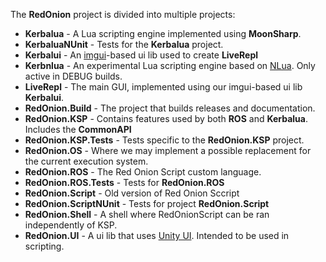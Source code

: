 The **RedOnion** project is divided into multiple projects:
- **Kerbalua** - A Lua scripting engine implemented using **MoonSharp**.
- **KerbaluaNUnit** - Tests for the **Kerbalua** project.
- **Kerbalui** - An [imgui](https://docs.unity3d.com/2019.3/Documentation/Manual/GUIScriptingGuide.html)-based ui lib used to create **LiveRepl**
- **Kerbnlua** - An experimental Lua scripting engine based on [NLua](https://github.com/NLua). Only active in DEBUG builds.
- **LiveRepl** - The main GUI, implemented using our imgui-based ui lib **Kerbalui**.
- **RedOnion.Build** - The project that builds releases and documentation.
- **RedOnion.KSP** - Contains features used by both **ROS** and **Kerbalua**. Includes the **CommonAPI**
- **RedOnion.KSP.Tests** - Tests specific to the **RedOnion.KSP** project.
- **RedOnion.OS** - Where we may implement a possible replacement for the current execution system.
- **RedOnion.ROS** - The Red Onion Script custom language.
- **RedOnion.ROS.Tests** - Tests for **RedOnion.ROS**
- **RedOnion.Script** - Old version of Red Onion Sccript
- **RedOnion.ScriptNUnit** - Tests for project **RedOnion.Script**
- **RedOnion.Shell** - A shell where RedOnionScript can be ran independently of KSP.
- **RedOnion.UI** - A ui lib that uses [Unity UI](https://docs.unity3d.com/2019.3/Documentation/Manual/UISystem.html). Intended to be used in scripting.


